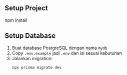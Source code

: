 ## Setup Project
npm install

## Setup Database

1. Buat database PostgreSQL dengan nama `mydb`
2. Copy `.env.example` jadi `.env` dan isi sesuai kebutuhan
3. Jalankan migration:
   ```bash
   npx prisma migrate dev
